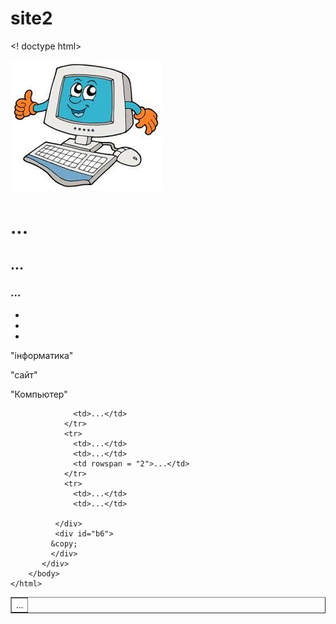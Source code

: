 # site2
<! doctype html>
  <html>
    <head>
      <meta chaset="UTF - 8">
      <title> Вивчення HTML Л.р.№1 </title>
    </head>
    <body>
      <div id="b1">
        <div id="b2"> <img src="427d7b6f32a8277fad6f4283cb7c000e.jpg" alt ="Компьютер">
          <h1>...</h1>
            <h2>...</h2>
          <h3>...</h3>
          </div>
          <div id="b3">
            <ul>
              <li><a hsef = "https://www.google.com/search?q=%D0%B8%D0%BD%D1%84%D0%BE%D1%80%D0%BC%D0%B0%D1%82%D0%B8%D0%BA%D0%B0&sxsrf=ACYBGNRbXrxWKfO0BXPD7aHVxYWLdoOXoA:1581668763547&source=lnms&tbm=isch&sa=X&ved=2ahUKEwiduramz9DnAhUvx4sKHdMyBM0Q_AUoAXoECA4QAw&biw=1745&bih=881&dpr=1.1#imgrc=qd9DtRNDaPWQ3M"> </a>     </li>                   <li><a hsef = "https://yuliadubrivskaya.github.io/Xranilishe/"> </a> </li>
                  <li><a"https://docs.google.com/presentation/d/1YrTP1KmWL3VVvFj4DlhHDY8I0pZ9Uq4MPIK6twxQDUI/edit?usp=drive_open&ouid=118337898544442893265"> </a> </li>
              </div>
            <div id="b4">
              <p> "інформатика" </p>
              <p> "сайт" </p>
              <p> "Компьютер" </p>
            </div>
            <div id="b5">
              <table border="1">
                <tr>
                  <td colspan = "2">...</td>
                 
                  <td>...</td>
                </tr>
                <tr>
                  <td>...</td>
                  <td>...</td>
                  <td rowspan = "2">...</td>
                </tr>
                <tr>
                  <td>...</td>
                  <td>...</td>
         
              </div>
              <div id="b6">
             &copy;
             </div>
           </div>
        </body>
    </html>
              
